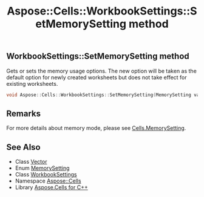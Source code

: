 ﻿---
title: Aspose::Cells::WorkbookSettings::SetMemorySetting method
linktitle: SetMemorySetting
second_title: Aspose.Cells for C++ API Reference
description: 'Aspose::Cells::WorkbookSettings::SetMemorySetting method. Gets or sets the memory usage options. The new option will be taken as the default option for newly created worksheets but does not take effect for existing worksheets in C++.'
type: docs
weight: 10800
url: /cpp/aspose.cells/workbooksettings/setmemorysetting/
---
## WorkbookSettings::SetMemorySetting method


Gets or sets the memory usage options. The new option will be taken as the default option for newly created worksheets but does not take effect for existing worksheets.

```cpp
void Aspose::Cells::WorkbookSettings::SetMemorySetting(MemorySetting value)
```

## Remarks


For more details about memory mode, please see [Cells.MemorySetting](../../memorysetting/). 
## See Also

* Class [Vector](../../vector/)
* Enum [MemorySetting](../../memorysetting/)
* Class [WorkbookSettings](../)
* Namespace [Aspose::Cells](../../)
* Library [Aspose.Cells for C++](../../../)

